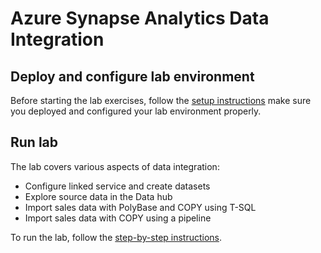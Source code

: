 # Azure Synapse Analytics Data Integration

## Deploy and configure lab environment

Before starting the lab exercises, follow the [setup instructions](../setup/readme.md) make sure you deployed and configured your lab environment properly.

## Run lab

The lab covers various aspects of data integration:

- Configure linked service and create datasets
- Explore source data in the Data hub
- Import sales data with PolyBase and COPY using T-SQL
- Import sales data with COPY using a pipeline

To run the lab, follow the [step-by-step instructions](./lab2-data-integration.md).